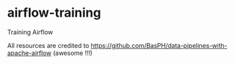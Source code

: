 # airflow-training
Training Airflow

All resources are credited to https://github.com/BasPH/data-pipelines-with-apache-airflow (awesome !!!)
